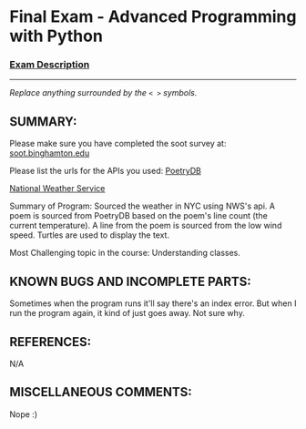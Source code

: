 
# Final Exam - Advanced Programming with Python

### [Exam Description](https://docs.google.com/document/d/1FI-WV95nSTK1JMg5j5sKhxcbl46DPVPkBrxC3FMo45g/edit?usp=sharing)

***

_Replace anything surrounded by the `< >` symbols._

## SUMMARY:
Please make sure you have completed the soot survey at:
    [soot.binghamton.edu](https://soot.binghamton.edu)

Please list the urls for the APIs you used:
[PoetryDB](https://github.com/thundercomb/poetrydb#readme)

[National Weather Service](https://weather.gov/documentation/services-web-api)

Summary of Program:
Sourced the weather in NYC using NWS's api. A poem is sourced from PoetryDB based on the poem's line count (the current temperature). A line from the poem is sourced from the low wind speed. Turtles are used to display the text.

Most Challenging topic in the course:
Understanding classes.

## KNOWN BUGS AND INCOMPLETE PARTS:
Sometimes when the program runs it'll say there's an index error. But when I run the program again, it kind of just goes away. Not sure why.

## REFERENCES:
N/A


## MISCELLANEOUS COMMENTS:
 Nope :)
